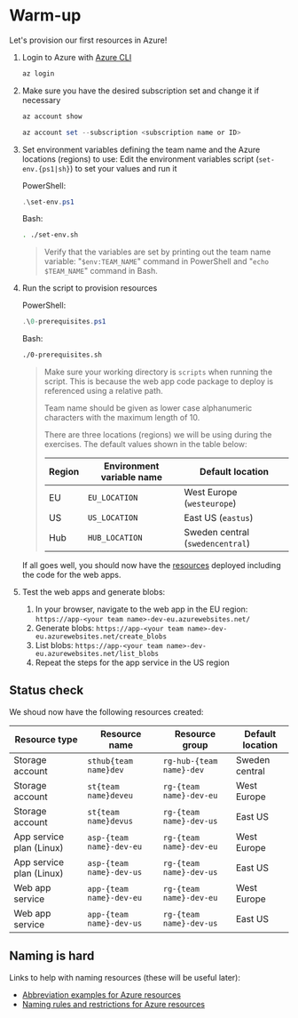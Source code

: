 # Warm-up

Let's provision our first resources in Azure!

1. Login to Azure with [Azure CLI](https://learn.microsoft.com/cli/azure/install-azure-cli)

    ```ps1
    az login
    ```

1. Make sure you have the desired subscription set and change it if necessary

    ```ps1
    az account show
    ```

    ```ps1
    az account set --subscription <subscription name or ID>
    ```

1. Set environment variables defining the team name and the Azure locations (regions) to use: Edit the environment variables script (`set-env.{ps1|sh}`) to set your values and run it

    PowerShell:

    ```ps1
    .\set-env.ps1
    ```

    Bash:

    ```bash
    . ./set-env.sh
    ```

    > Verify that the variables are set by printing out the team name variable: "`$env:TEAM_NAME`" command in PowerShell and "`echo $TEAM_NAME`" command in Bash.

1. Run the script to provision resources

    PowerShell:

    ```ps1
    .\0-prerequisites.ps1
    ```

    Bash:

    ```bash
    ./0-prerequisites.sh
    ```

    > Make sure your working directory is `scripts` when running the script. This is because the web app code package to deploy is referenced using a relative path.
    >
    > Team name should be given as lower case alphanumeric characters with the maximum length of 10.
    >
    > There are three locations (regions) we will be using during the exercises. The default values shown in the table below:
    >
    > | Region | Environment variable name | Default location |
    > | ------- | ------------------------ | ---------------- |
    > | EU | `EU_LOCATION` | West Europe (`westeurope`) |
    > | US | `US_LOCATION` | East US (`eastus`) |
    > | Hub | `HUB_LOCATION` | Sweden central (`swedencentral`)

    If all goes well, you should now have the [resources](#resources) deployed including the code for the web apps.

1. Test the web apps and generate blobs:
    1. In your browser, navigate to the web app in the EU region: `https://app-<your team name>-dev-eu.azurewebsites.net/`
    1. Generate blobs: `https://app-<your team name>-dev-eu.azurewebsites.net/create_blobs`
    1. List blobs: `https://app-<your team name>-dev-eu.azurewebsites.net/list_blobs`
    1. Repeat the steps for the app service in the US region

## Status check

We shoud now have the following resources created:

| Resource type | Resource name | Resource group | Default location |
| ------------- | ------------- | -------------- | ---------------- |
| Storage account | `sthub{team name}dev` | `rg-hub-{team name}-dev` | Sweden central |
| Storage account | `st{team name}deveu` | `rg-{team name}-dev-eu` | West Europe |
| Storage account | `st{team name}devus` | `rg-{team name}-dev-us` | East US |
| App service plan (Linux) | `asp-{team name}-dev-eu` | `rg-{team name}-dev-eu` | West Europe |
| App service plan (Linux) | `asp-{team name}-dev-us` | `rg-{team name}-dev-us` | East US |
| Web app service | `app-{team name}-dev-eu` | `rg-{team name}-dev-eu` | West Europe |
| Web app service | `app-{team name}-dev-us` | `rg-{team name}-dev-us` | East US |

## Naming is hard

Links to help with naming resources (these will be useful later):

* [Abbreviation examples for Azure resources](https://learn.microsoft.com/azure/cloud-adoption-framework/ready/azure-best-practices/resource-abbreviations)
* [Naming rules and restrictions for Azure resources](https://learn.microsoft.com/azure/azure-resource-manager/management/resource-name-rules)
